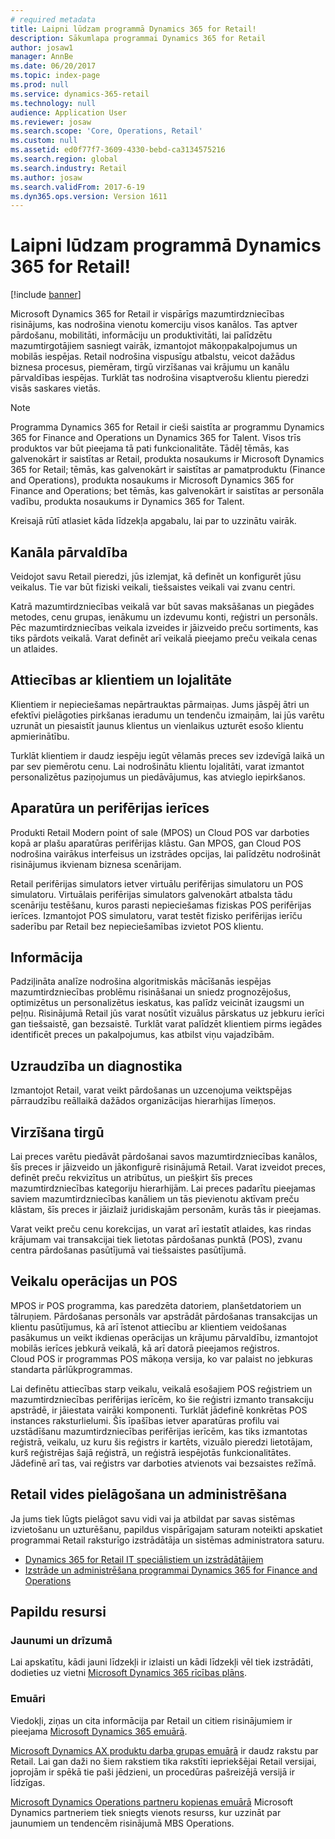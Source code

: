 ```yaml
---
# required metadata
title: Laipni lūdzam programmā Dynamics 365 for Retail!
description: Sākumlapa programmai Dynamics 365 for Retail
author: josaw1
manager: AnnBe
ms.date: 06/20/2017
ms.topic: index-page
ms.prod: null
ms.service: dynamics-365-retail
ms.technology: null
audience: Application User
ms.reviewer: josaw
ms.search.scope: 'Core, Operations, Retail'
ms.custom: null
ms.assetid: ed0f77f7-3609-4330-bebd-ca3134575216
ms.search.region: global
ms.search.industry: Retail
ms.author: josaw
ms.search.validFrom: 2017-6-19
ms.dyn365.ops.version: Version 1611
---
```


# <a name="welcome-to-dynamics-365-for-retail"></a>Laipni lūdzam programmā Dynamics 365 for Retail!

[!include [banner](includes/banner.md)]

Microsoft Dynamics 365 for Retail ir vispārīgs mazumtirdzniecības risinājums, kas nodrošina vienotu komerciju visos kanālos. Tas aptver pārdošanu, mobilitāti, informāciju un produktivitāti, lai palīdzētu mazumtirgotājiem sasniegt vairāk, izmantojot mākoņpakalpojumus un mobilās iespējas. Retail nodrošina vispusīgu atbalstu, veicot dažādus biznesa procesus, piemēram, tirgū virzīšanas vai krājumu un kanālu pārvaldības iespējas. Turklāt tas nodrošina visaptverošu klientu pieredzi visās saskares vietās.

> [!NOTE]
> Programma Dynamics 365 for Retail ir cieši saistīta ar programmu Dynamics 365 for Finance and Operations un Dynamics 365 for Talent. Visos trīs produktos var būt pieejama tā pati funkcionalitāte. Tādēļ tēmās, kas galvenokārt ir saistītas ar Retail, produkta nosaukums ir Microsoft Dynamics 365 for Retail; tēmās, kas galvenokārt ir saistītas ar pamatproduktu (Finance and Operations), produkta nosaukums ir Microsoft Dynamics 365 for Finance and Operations; bet tēmās, kas galvenokārt ir saistītas ar personāla vadību, produkta nosaukums ir Dynamics 365 for Talent.

Kreisajā rūtī atlasiet kāda līdzekļa apgabalu, lai par to uzzinātu vairāk.

## <a name="channel-management"></a>Kanāla pārvaldība

Veidojot savu Retail pieredzi, jūs izlemjat, kā definēt un konfigurēt jūsu veikalus. Tie var būt fiziski veikali, tiešsaistes veikali vai zvanu centri.

Katrā mazumtirdzniecības veikalā var būt savas maksāšanas un piegādes metodes, cenu grupas, ienākumu un izdevumu konti, reģistri un personāls. Pēc mazumtirdzniecības veikala izveides ir jāizveido preču sortiments, kas tiks pārdots veikalā. Varat definēt arī veikalā pieejamo preču veikala cenas un atlaides.

## <a name="clienteling-and-loyalty"></a>Attiecības ar klientiem un lojalitāte

Klientiem ir nepieciešamas nepārtrauktas pārmaiņas. Jums jāspēj ātri un efektīvi pielāgoties pirkšanas ieradumu un tendenču izmaiņām, lai jūs varētu uzrunāt un piesaistīt jaunus klientus un vienlaikus uzturēt esošo klientu apmierinātību.

Turklāt klientiem ir daudz iespēju iegūt vēlamās preces sev izdevīgā laikā un par sev piemērotu cenu. Lai nodrošinātu klientu lojalitāti, varat izmantot personalizētus paziņojumus un piedāvājumus, kas atvieglo iepirkšanos.

## <a name="hardware-and-peripherals"></a>Aparatūra un perifērijas ierīces

Produkti Retail Modern point of sale (MPOS) un Cloud POS var darboties kopā ar plašu aparatūras perifērijas klāstu. Gan MPOS, gan Cloud POS nodrošina vairākus interfeisus un izstrādes opcijas, lai palīdzētu nodrošināt risinājumus ikvienam biznesa scenārijam.

Retail perifērijas simulators ietver virtuālu perifērijas simulatoru un POS simulatoru. Virtuālais perifērijas simulators galvenokārt atbalsta tādu scenāriju testēšanu, kuros parasti nepieciešamas fiziskas POS perifērijas ierīces. Izmantojot POS simulatoru, varat testēt fizisko perifērijas ierīču saderību par Retail bez nepieciešamības izvietot POS klientu.

## <a name="intelligence"></a>Informācija

Padziļināta analīze nodrošina algoritmiskās mācīšanās iespējas mazumtirdzniecības problēmu risināšanai un sniedz prognozējošus, optimizētus un personalizētus ieskatus, kas palīdz veicināt izaugsmi un peļņu. Risinājumā Retail jūs varat nosūtīt vizuālus pārskatus uz jebkuru ierīci gan tiešsaistē, gan bezsaistē. Turklāt varat palīdzēt klientiem pirms iegādes identificēt preces un pakalpojumus, kas atbilst viņu vajadzībām.

## <a name="monitoring-and-diagnosis"></a>Uzraudzība un diagnostika

Izmantojot Retail, varat veikt pārdošanas un uzcenojuma veiktspējas pārraudzību reāllaikā dažādos organizācijas hierarhijas līmeņos.

## <a name="merchandising"></a>Virzīšana tirgū

Lai preces varētu piedāvāt pārdošanai savos mazumtirdzniecības kanālos, šīs preces ir jāizveido un jākonfigurē risinājumā Retail. Varat izveidot preces, definēt preču rekvizītus un atribūtus, un piešķirt šīs preces mazumtirdzniecības kategoriju hierarhijām. Lai preces padarītu pieejamas saviem mazumtirdzniecības kanāliem un tās pievienotu aktīvam preču klāstam, šīs preces ir jāizlaiž juridiskajām personām, kurās tās ir pieejamas.

Varat veikt preču cenu korekcijas, un varat arī iestatīt atlaides, kas rindas krājumam vai transakcijai tiek lietotas pārdošanas punktā (POS), zvanu centra pārdošanas pasūtījumā vai tiešsaistes pasūtījumā.

## <a name="store-operations-and-pos"></a>Veikalu operācijas un POS

MPOS ir POS programma, kas paredzēta datoriem, planšetdatoriem un tālruņiem. Pārdošanas personāls var apstrādāt pārdošanas transakcijas un klientu pasūtījumus, kā arī īstenot attiecību ar klientiem veidošanas pasākumus un veikt ikdienas operācijas un krājumu pārvaldību, izmantojot mobilās ierīces jebkurā veikalā, kā arī datorā pieejamos reģistros. Cloud POS ir programmas POS mākoņa versija, ko var palaist no jebkuras standarta pārlūkprogrammas.

Lai definētu attiecības starp veikalu, veikalā esošajiem POS reģistriem un mazumtirdzniecības perifērijas ierīcēm, ko šie reģistri izmanto transakciju apstrādē, ir jāiestata vairāki komponenti. Turklāt jādefinē konkrētas POS instances raksturlielumi. Šīs īpašības ietver aparatūras profilu vai uzstādīšanu mazumtirdzniecības perifērijas ierīcēm, kas tiks izmantotas reģistrā, veikalu, uz kuru šis reģistrs ir kartēts, vizuālo pieredzi lietotājam, kurš reģistrējas šajā reģistrā, un reģistrā iespējotās funkcionalitātes. Jādefinē arī tas, vai reģistrs var darboties atvienots vai bezsaistes režīmā.

## <a name="customize-and-administer-retail-environments"></a>Retail vides pielāgošana un administrēšana

Ja jums tiek lūgts pielāgot savu vidi vai ja atbildat par savas sistēmas izvietošanu un uzturēšanu, papildus vispārīgajam saturam noteikti apskatiet programmai Retail raksturīgo izstrādātāja un sistēmas administratora saturu.

- [Dynamics 365 for Retail IT speciālistiem un izstrādātājiem](dev-itpro/dev-retail-home-page.md)
- [Izstrāde un administrēšana programmai Dynamics 365 for Finance and Operations](../dev-itpro/dev-tools/developer-home-page.md)

## <a name="additional-resources"></a>Papildu resursi

### <a name="whats-new-and-in-development"></a>Jaunumi un drīzumā

Lai apskatītu, kādi jauni līdzekļi ir izlaisti un kādi līdzekļi vēl tiek izstrādāti, dodieties uz vietni [Microsoft Dynamics 365 rīcības plāns](https://roadmap.dynamics.com/).

### <a name="blogs"></a>Emuāri

Viedokļi, ziņas un cita informācija par Retail un citiem risinājumiem ir pieejama [Microsoft Dynamics 365 emuārā](https://community.dynamics.com/b/msftdynamicsblog).

[Microsoft Dynamics AX produktu darba grupas emuārā](https://blogs.msdn.microsoft.com/dax/) ir daudz rakstu par Retail. Lai gan daži no šiem rakstiem tika rakstīti iepriekšējai Retail versijai, joprojām ir spēkā tie paši jēdzieni, un procedūras pašreizējā versijā ir līdzīgas.

[Microsoft Dynamics Operations partneru kopienas emuārā](https://community.dynamics.com/partner/b/operationspartnercommunityblog) Microsoft Dynamics partneriem tiek sniegts vienots resurss, kur uzzināt par jaunumiem un tendencēm risinājumā MBS Operations.
